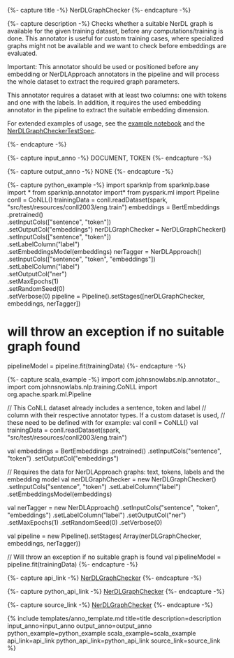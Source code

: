 {%- capture title -%}
NerDLGraphChecker
{%- endcapture -%}

{%- capture description -%}
Checks whether a suitable NerDL graph is available for the given training dataset, before any
computations/training is done. This annotator is useful for custom training cases, where
specialized graphs might not be available and we want to check before embeddings are evaluated.

Important: This annotator should be used or positioned before any embedding or NerDLApproach
annotators in the pipeline and will process the whole dataset to extract the required graph parameters.

This annotator requires a dataset with at least two columns: one with tokens and one with the
labels. In addition, it requires the used embedding annotator in the pipeline to extract the
suitable embedding dimension.

For extended examples of usage, see the
[example notebook](https://github.com/JohnSnowLabs/spark-nlp/blob/master//home/ducha/Workspace/scala/spark-nlp-feature/examples/python/training/english/dl-ner/ner_dl_graph_checker.ipynb)
and the
[NerDLGraphCheckerTestSpec](https://github.com/JohnSnowLabs/spark-nlp/blob/master/src/test/scala/com/johnsnowlabs/nlp/annotators/ner/dl/NerDLGraphCheckerTestSpec.scala).

{%- endcapture -%}

{%- capture input_anno -%}
DOCUMENT, TOKEN
{%- endcapture -%}

{%- capture output_anno -%}
NONE
{%- endcapture -%}

{%- capture python_example -%}
import sparknlp
from sparknlp.base import *
from sparknlp.annotator import*
from pyspark.ml import Pipeline
conll = CoNLL()
trainingData = conll.readDataset(spark, "src/test/resources/conll2003/eng.train")
embeddings = BertEmbeddings \
    .pretrained() \
    .setInputCols(["sentence", "token"]) \
    .setOutputCol("embeddings")
nerDLGraphChecker = NerDLGraphChecker() \
    .setInputCols(["sentence", "token"]) \
    .setLabelColumn("label") \
    .setEmbeddingsModel(embeddings)
nerTagger = NerDLApproach() \
    .setInputCols(["sentence", "token", "embeddings"]) \
    .setLabelColumn("label") \
    .setOutputCol("ner") \
    .setMaxEpochs(1) \
    .setRandomSeed(0) \
    .setVerbose(0)
pipeline = Pipeline().setStages([nerDLGraphChecker, embeddings, nerTagger])
# will throw an exception if no suitable graph found
pipelineModel = pipeline.fit(trainingData) 
{%- endcapture -%}

{%- capture scala_example -%}
import com.johnsnowlabs.nlp.annotator._
import com.johnsnowlabs.nlp.training.CoNLL
import org.apache.spark.ml.Pipeline

// This CoNLL dataset already includes a sentence, token and label
// column with their respective annotator types. If a custom dataset is used,
// these need to be defined with for example:
val conll = CoNLL()
val trainingData = conll.readDataset(spark, "src/test/resources/conll2003/eng.train")

val embeddings = BertEmbeddings
  .pretrained()
  .setInputCols("sentence", "token")
  .setOutputCol("embeddings")

// Requires the data for NerDLApproach graphs: text, tokens, labels and the embedding model
val nerDLGraphChecker = new NerDLGraphChecker()
  .setInputCols("sentence", "token")
  .setLabelColumn("label")
  .setEmbeddingsModel(embeddings)

val nerTagger = new NerDLApproach()
  .setInputCols("sentence", "token", "embeddings")
  .setLabelColumn("label")
  .setOutputCol("ner")
  .setMaxEpochs(1)
  .setRandomSeed(0)
  .setVerbose(0)

val pipeline = new Pipeline().setStages(
  Array(nerDLGraphChecker, embeddings, nerTagger))

// Will throw an exception if no suitable graph is found
val pipelineModel = pipeline.fit(trainingData)
{%- endcapture -%}

{%- capture api_link -%}
[NerDLGraphChecker](/api/com/johnsnowlabs/nlp/annotators/ner/dl/NerDLGraphChecker)
{%- endcapture -%}

{%- capture python_api_link -%}
[NerDLGraphChecker](/api/python/reference/autosummary/sparknlp/annotator/ner/ner_dl_graph_checker/index.html#sparknlp.annotator.ner.ner_dl_graph_checker.NerDLGraphChecker)
{%- endcapture -%}

{%- capture source_link -%}
[NerDLGraphChecker](https://github.com/JohnSnowLabs/spark-nlp/tree/master/src/main/scala/com/johnsnowlabs/nlp/annotators/ner/dl/NerDLGraphChecker.scala)
{%- endcapture -%}

{% include templates/anno_template.md
title=title
description=description
input_anno=input_anno
output_anno=output_anno
python_example=python_example
scala_example=scala_example
api_link=api_link
python_api_link=python_api_link
source_link=source_link
%}

